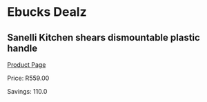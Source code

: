 
# Ebucks Dealz
## Sanelli Kitchen shears dismountable plastic handle
[Product Page](https://www.ebucks.com/web/shop/productSelected.do?prodId=1155330735&catId=714962196)

Price: R559.00

Savings: 110.0


	